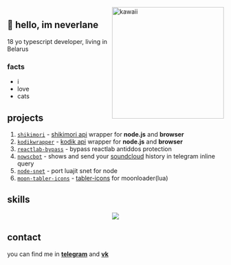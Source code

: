 <img align='right' src='https://static.neverlane.one/images/photo-201248155_457246728.jpg' alt='kawaii' width='260px'/>

## 👋 hello, im neverlane 

18 yo typescript developer, living in Belarus

### facts
* i
* love
* cats

## projects

1. [`shikimori`](https://github.com/neverlane/shikimori) - [shikimori api](https://shikimori.one/api/doc) wrapper for **node.js** and **browser**
2. [`kodikwrapper`](https://github.com/thedvxchsquad/kodikwrapper) - [kodik api](https://bd.kodik.biz/api/info) wrapper for **node.js** and **browser**
3. [`reactlab-bypass`](https://github.com/neverlane/reactlab-bypass) - bypass reactlab antiddos protection
4. [`nowscbot`](https://github.com/neverlane/nowscbot) - shows and send your [soundcloud](https://soundcloud.com) history in telegram inline query
5. [`node-snet`](https://github.com/neverlane/node-snet) - port luajit snet for node
6. [`moon-tabler-icons`](https://github.com/neverlane/moon-tabler-icons) - [tabler-icons](https://github.com/tabler/tabler-icons) for moonloader(lua)

## skills

<p align="center">
  <a href="https://skillicons.dev">
    <img src="https://skillicons.dev/icons?i=git,github,docker,bash,linux,nginx,html,css,js,ts,react,nextjs,nestjs,tailwind,styledcomponents,postgres,redis,redux,vite,vscode,figma,photoshop,nodejs,deno,lua&perline=14" />
  </a>
</p>

## contact

you can find me in [**telegram**](https://neverlane.t.me/) and [**vk**](https://vk.com/neverlane)
